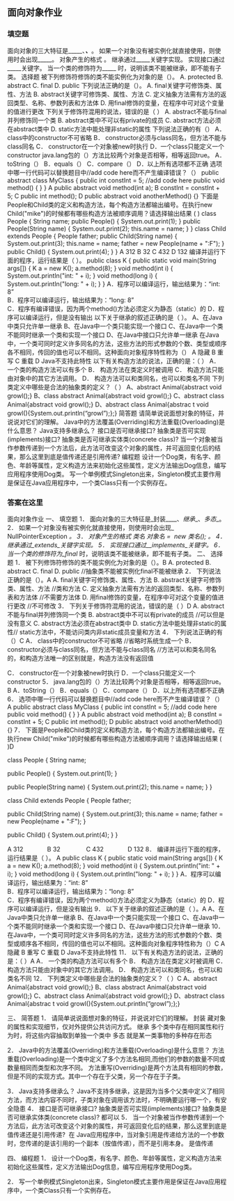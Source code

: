 
## 面向对象作业
### 填空题
面向对象的三大特征是_____、_____、_____。
如果一个对象没有被实例化就直接使用，则使用时会出现_____。
对象产生的格式                                                   。
继承通过_____关键字实现。
实现接口通过_____关键字。
当一个类的修饰符为_____ 时，说明该类不能被继承，即不能有子类。
选择题
被下列修饰符修饰的类不能实例化为对象的是（）。
A. protected B. abstract C. final D. public
下列说法正确的是（）。
A. final关键字可修饰类、属性、方法
B. abstract关键字可修饰类、属性、方法
C. 定义抽象方法需有方法的返回类型、名称、参数列表和方法体
D. 用final修饰的变量，在程序中可对这个变量的值进行更改
下列关于修饰符混用的说法，错误的是（ ）
A. abstract不能与final并列修饰同一个类
B. abstract类中不可以有private的成员
C. abstract方法必须在abstract类中
D. static方法中能处理非static的属性
下列说法正确的有（）
A． class中的constructor不可省略
B． constructor必须与class同名，但方法不能与class同名
C． constructor在一个对象被new时执行
D．一个class只能定义一个constructor
java.lang包的（）方法比较两个对象是否相等，相等返回true。
A．toString（）
B．equals（）
C．compare（）
D．以上所有选项都不正确
选项中哪一行代码可以替换题目中//add code here而不产生编译错误？（）
public abstract class MyClass {
public int constInt = 5;
//add code here
public void method() {
}
}
A public abstract void method(int a);
B constInt = constInt + 5;
C public int method();
D public abstract void anotherMethod() {}
下面是People和Child类的定义和构造方法，每个构造方法都输出编号。在执行new Child("mike")的时候都有哪些构造方法被顺序调用？请选择输出结果 ( )
class People {
String name;
public People() {
System.out.print(1);
}
public People(String name) {
System.out.print(2);
this.name = name;
}
}
class Child extends People {
People father;
public Child(String name) {
System.out.print(3);
this.name = name;
father = new People(name + ":F");
}
public Child() {
System.out.print(4);
}
}
A 312              B 32               C 432              D 132
编译并运行下面的程序，运行结果是（ ）。 
public class K {
    public static void main(String args[]) {
                    K a = new K();
                    a.method(8);
    }
    void method(int i) {
                    System.out.println("int:  " + i);
    }
    void method(long i) {
                    System.out.println("long:  " + i);
    }
}
A．程序可以编译运行，输出结果为：“int:  8”     
B．程序可以编译运行，输出结果为：“long:  8”      
C．程序有编译错误，因为两个method()方法必须定义为静态（static）的
D．程序可以编译运行，但是没有输出
以下关于继承的叙述正确的是（ ）。
A、在Java中类只允许单一继承
B、在Java中一个类只能实现一个接口
C、在Java中一个类不能同时继承一个类和实现一个接口
D、在Java中接口只允许单一继承
在Java中，一个类可同时定义许多同名的方法，这些方法的形式参数的个数、类型或顺序各不相同，传回的值也可以不相同。这种面向对象程序特性称为（）
A 隐藏 B 重写 C 重载 D Java不支持此特性
以下有关构造方法的说法，正确的是：（  ）
A． 一个类的构造方法可以有多个
B． 构造方法在类定义时被调用
C． 构造方法只能由对象中的其它方法调用。
D． 构造方法可以和类同名，也可以和类名不同
下列类定义中哪些是合法的抽象类的定义？（ ）
A、abstract Animal{abstract void growl();}
B、class abstract Animal{abstract void growl();}
C、abstract class Animal{abstract void growl();}
D、abstract class Animal{abstrac t void growl(){System.out.println(“growl”);};}
简答题
请简单说说面想对象的特征，并说说对它们的理解。
Java中的方法覆盖(Overriding)和方法重载(Overloading)是什么意思？
Java支持多继承么？
接口是否可继承接口? 抽象类是否可实现(implements)接口? 抽象类是否可继承实体类(concrete class)?
当一个对象被当作参数传递到一个方法后，此方法可改变这个对象的属性，并可返回变化后的结果，那么这里到底是值传递还是引用传递? 
编程题
设计一个Dog类，有名字、颜色、年龄等属性，定义构造方法来初始化这些属性，定义方法输出Dog信息，编写应用程序使用Dog类。
写一个单例模式Singleton出来，Singleton模式主要作用是保证在Java应用程序中，一个类Class只有一个实例存在。


### 答案在这里 

面向对象作业
一、	填空题
1．	面向对象的三大特征是_封装____、_继承__、_多态__。
2．	如果一个对象没有被实例化就直接使用，则使用时会出现_ NullPointerException _。
3．	对象产生的格式       类名 对象名 =  new 类名();          。
4．	继承通过_extends_关键字实现。
5．	实现接口通过__implements_关键字。
6．	当一个类的修饰符为_final_ 时，说明该类不能被继承，即不能有子类。
二、	选择题
1．	被下列修饰符修饰的类不能实例化为对象的是（）。B
A. protected B. abstract C. final D. public    //抽象类不能被实例化final不能被继承
2．	下列说法正确的是（）。A
A. final关键字可修饰类、属性、方法
B. abstract关键字可修饰类、属性、方法    //类和方法
C. 定义抽象方法需有方法的返回类型、名称、参数列表和方法体  //不需要方法体
D. 用final修饰的变量，在程序中可对这个变量的值进行更改	//不可修改
3．	下列关于修饰符混用的说法，错误的是（ ）D
A. abstract不能与final并列修饰同一个类
B. abstract类中不可以有private的成员   //可以但是没有意义
C. abstract方法必须在abstract类中
D. static方法中能处理非static的属性// static方法中，不能访问类内非static成员变量和方法
4．	下列说法正确的有（）C
A． class中的constructor不可省略   //省略时系统生成一个
B． constructor必须与class同名，但方法不能与class同名		//方法可以和类名同名的，和构造方法唯一的区别就是，构造方法没有返回值

C． constructor在一个对象被new时执行
D．一个class只能定义一个constructor
5．	java.lang包的（）方法比较两个对象是否相等，相等返回true。B
A．toString（）
B．equals（）
C．compare（）
D．以上所有选项都不正确
6．	选项中哪一行代码可以替换题目中//add code here而不产生编译错误？（）A
public abstract class MyClass {
public int constInt = 5;
//add code here
public void method() {
}
}
A public abstract void method(int a);
B constInt = constInt + 5;
C public int method();
D public abstract void anotherMethod() {}
7．	下面是People和Child类的定义和构造方法，每个构造方法都输出编号。在执行new Child("mike")的时候都有哪些构造方法被顺序调用？请选择输出结果 ( )D

class People {
String name;

public People() {
System.out.print(1);
}

public People(String name) {
System.out.print(2);
this.name = name;
}
}

class Child extends People {
People father;

public Child(String name) {
System.out.print(3);
this.name = name;
father = new People(name + ":F");
}

public Child() {
System.out.print(4);
}
}

A 312              B 32               C 432              D 132
8．	编译并运行下面的程序，运行结果是（ ）。  A
public class K {
	public static void main(String args[]) {
		K a = new K();
		a.method(8);
	}
	void method(int i) {
		System.out.println("int:  " + i);
	}
	void method(long i) {
		System.out.println("long:  " + i);
	}
}
A．程序可以编译运行，输出结果为：“int:  8”      
B．程序可以编译运行，输出结果为：“long:  8”       
C．程序有编译错误，因为两个method()方法必须定义为静态（static）的 
D．程序可以编译运行，但是没有输出
9．	以下关于继承的叙述正确的是（ ）。A
A、在Java中类只允许单一继承
B、在Java中一个类只能实现一个接口
C、在Java中一个类不能同时继承一个类和实现一个接口
D、在Java中接口只允许单一继承
10．	在Java中，一个类可同时定义许多同名的方法，这些方法的形式参数的个数、类型或顺序各不相同，传回的值也可以不相同。这种面向对象程序特性称为（）C
A 隐藏 B 重写 C 重载 D Java不支持此特性
11．	以下有关构造方法的说法，正确的是：（  ）A
A． 一个类的构造方法可以有多个 
B． 构造方法在类定义时被调用
C． 构造方法只能由对象中的其它方法调用。
D． 构造方法可以和类同名，也可以和类名不同
12．	下列类定义中哪些是合法的抽象类的定义？（ ）C
A、abstract Animal{abstract void growl();}
B、class abstract Animal{abstract void growl();}
C、abstract class Animal{abstract void growl();}
D、abstract class Animal{abstrac t void growl(){System.out.println(“growl”);};}

三、	简答题
1．	请简单说说面想对象的特征，并说说对它们的理解。
封装    藏对象的属性和实现细节，仅对外提供公共访问方式。
继承   多个类中存在相同属性和行为时，将这些内容抽取到单独一个类中 
多态 就是某一类事物的多种存在形态  

2．	Java中的方法覆盖(Overriding)和方法重载(Overloading)是什么意思？
方法重载(Overloading)是一个类中定义了多个方法名相同,而他们的参数的数量不同或数量相同而类型和次序不同。
方法重写(Overriding)是两个方法具有相同的参数，但是不同的实现方式。其中一个存在于父类，另一个存在于子类。

3．	Java支持多继承么？
Java不支持多继承，这是因为当多个父类中定义了相同方法，而方法内容不同时，子类对象在调用该方法时，不明确要运行哪一个，有安全隐患
4．	接口是否可继承接口? 抽象类是否可实现(implements)接口? 抽象类是否可继承实体类(concrete class)?
都可以
5．	当一个对象被当作参数传递到一个方法后，此方法可改变这个对象的属性，并可返回变化后的结果，那么这里到底是值传递还是引用传递? 
在 Java应用程序中，当对象引用是传递给方法的一个参数时，您传递的是该引用的一个副本（按值传递），而不是引用本身。
是值传递

四、	编程题
1．	设计一个Dog类，有名字、颜色、年龄等属性，定义构造方法来初始化这些属性，定义方法输出Dog信息，编写应用程序使用Dog类。


2．	写一个单例模式Singleton出来，Singleton模式主要作用是保证在Java应用程序中，一个类Class只有一个实例存在。


